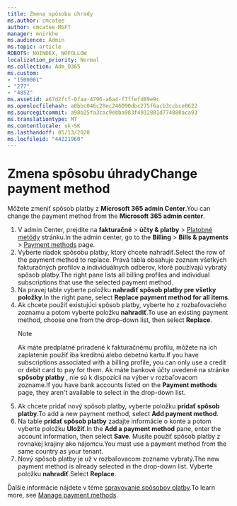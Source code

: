 ```yaml
---
title: Zmena spôsobu úhrady
ms.author: cmcatee
author: cmcatee-MSFT
manager: mnirkhe
ms.audience: Admin
ms.topic: article
ROBOTS: NOINDEX, NOFOLLOW
localization_priority: Normal
ms.collection: Adm_O365
ms.custom:
- "1500001"
- "277"
- "4852"
ms.assetid: a67d2fcf-0faa-4796-a6a4-f7ffefd89e9c
ms.openlocfilehash: a0bbc046c28ec246090dbc275f6acb3ccbce8622
ms.sourcegitcommit: a98b25fa3cac9ebba983f4932881d774880aca93
ms.translationtype: MT
ms.contentlocale: sk-SK
ms.lasthandoff: 05/13/2020
ms.locfileid: "44221960"
---
```

# <a name="change-payment-method"></a><span data-ttu-id="86a26-102">Zmena spôsobu úhrady</span><span class="sxs-lookup"><span data-stu-id="86a26-102">Change payment method</span></span>

<span data-ttu-id="86a26-103">Môžete zmeniť spôsob platby z **Microsoft 365 admin Center**.</span><span class="sxs-lookup"><span data-stu-id="86a26-103">You can change the payment method from the **Microsoft 365 admin center**.</span></span>
  
1. <span data-ttu-id="86a26-104">V admin Center, prejdite na **fakturačné**  >  **účty & platby**  >  [Platobné metódy](https://go.microsoft.com/fwlink/p/?linkid=2018806) stránku.</span><span class="sxs-lookup"><span data-stu-id="86a26-104">In the admin center, go to the **Billing** > **Bills & payments** > [Payment methods](https://go.microsoft.com/fwlink/p/?linkid=2018806) page.</span></span>
2. <span data-ttu-id="86a26-105">Vyberte riadok spôsobu platby, ktorý chcete nahradiť.</span><span class="sxs-lookup"><span data-stu-id="86a26-105">Select the row of the payment method to replace.</span></span> <span data-ttu-id="86a26-106">Pravá tabla obsahuje zoznam všetkých fakturačných profilov a individuálnych odberov, ktoré používajú vybratý spôsob platby.</span><span class="sxs-lookup"><span data-stu-id="86a26-106">The right pane lists all billing profiles and individual subscriptions that use the selected payment method.</span></span>
3. <span data-ttu-id="86a26-107">Na pravej table vyberte položku **nahradiť spôsob platby pre všetky položky**.</span><span class="sxs-lookup"><span data-stu-id="86a26-107">In the right pane, select **Replace payment method for all items**.</span></span>
4. <span data-ttu-id="86a26-108">Ak chcete použiť existujúci spôsob platby, vyberte ho z rozbaľovacieho zoznamu a potom vyberte položku **nahradiť**.</span><span class="sxs-lookup"><span data-stu-id="86a26-108">To use an existing payment method, choose one from the drop-down list, then select **Replace**.</span></span>
    > [!NOTE]
    > <span data-ttu-id="86a26-109">Ak máte predplatné priradené k fakturačnému profilu, môžete na ich zaplatenie použiť iba kreditnú alebo debetnú kartu.</span><span class="sxs-lookup"><span data-stu-id="86a26-109">If you have subscriptions associated with a billing profile, you can only use a credit or debit card to pay for them.</span></span> <span data-ttu-id="86a26-110">Ak máte bankové účty uvedené na stránke **spôsoby platby** , nie sú k dispozícii na výber v rozbaľovacom zozname.</span><span class="sxs-lookup"><span data-stu-id="86a26-110">If you have bank accounts listed on the **Payment methods** page, they aren't available to select in the drop-down list.</span></span>
5. <span data-ttu-id="86a26-111">Ak chcete pridať nový spôsob platby, vyberte položku **pridať spôsob platby**.</span><span class="sxs-lookup"><span data-stu-id="86a26-111">To add a new payment method, select **Add payment method**.</span></span>
6. <span data-ttu-id="86a26-112">Na table **pridať spôsob platby** zadajte informácie o konte a potom vyberte položku **Uložiť**.</span><span class="sxs-lookup"><span data-stu-id="86a26-112">In the **Add a payment method** pane, enter the account information, then select **Save**.</span></span> <span data-ttu-id="86a26-113">Musíte použiť spôsob platby z rovnakej krajiny ako nájomcu.</span><span class="sxs-lookup"><span data-stu-id="86a26-113">You must use a payment method from the same country as your tenant.</span></span>
7. <span data-ttu-id="86a26-114">Nový spôsob platby je už v rozbaľovacom zozname vybratý.</span><span class="sxs-lookup"><span data-stu-id="86a26-114">The new payment method is already selected in the drop-down list.</span></span> <span data-ttu-id="86a26-115">Vyberte položku **nahradiť**.</span><span class="sxs-lookup"><span data-stu-id="86a26-115">Select **Replace**.</span></span>

<span data-ttu-id="86a26-116">Ďalšie informácie nájdete v téme [spravovanie spôsobov platby](https://docs.microsoft.com/microsoft-365/commerce/billing-and-payments/manage-payment-methods).</span><span class="sxs-lookup"><span data-stu-id="86a26-116">To learn more, see [Manage payment methods](https://docs.microsoft.com/microsoft-365/commerce/billing-and-payments/manage-payment-methods).</span></span>